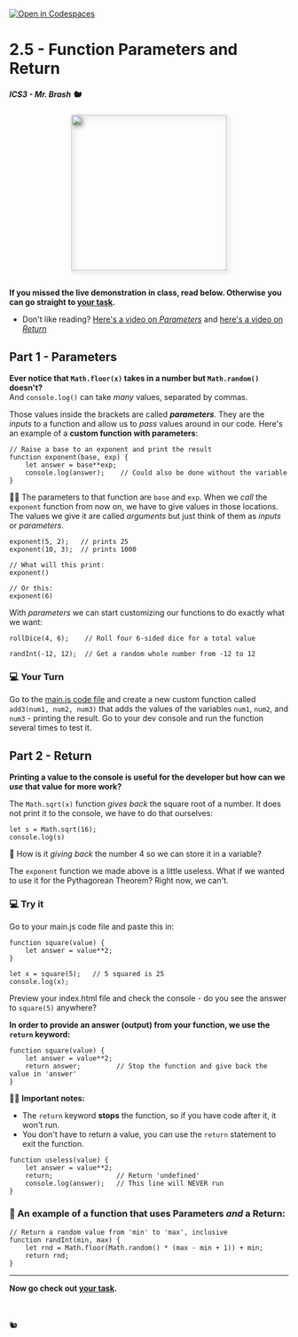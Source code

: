 [![Open in Codespaces](https://classroom.github.com/assets/launch-codespace-2972f46106e565e64193e422d61a12cf1da4916b45550586e14ef0a7c637dd04.svg)](https://classroom.github.com/open-in-codespaces?assignment_repo_id=16556176)
# 2.5 - Function Parameters and Return

##### ICS3 - Mr. Brash 🐿️

<img src="./images/params_and_return.png" width="280px"  style="display:block;margin:auto;filter:drop-shadow(3px 3px 4px grey)">  

<br>

**If you missed the live demonstration in class, read below. Otherwise you can go straight to [your task](./YOUR_TASK.md).**

- Don't like reading? [Here's a video on _Parameters_](https://youtu.be/hI-04Ot4vZY) and [here's a video on _Return_](https://youtu.be/qV4PHIp-PNs)


## Part 1 - Parameters

**Ever notice that `Math.floor(x)` takes in a number but `Math.random()` doesn't?**  
And `console.log()` can take _many_ values, separated by commas. 

Those values inside the brackets are called _**parameters**_. They are the _inputs_ to a function and allow us to _pass_ values around in our code. Here's an example of a **custom function with parameters**:
```JS
// Raise a base to an exponent and print the result
function exponent(base, exp) {
    let answer = base**exp;
    console.log(answer);    // Could also be done without the variable
}
```

☝🏻 The parameters to that function are `base` and `exp`. When we _call_ the `exponent` function from now on, we have to give values in those locations. The values we give it are called _arguments_ but just think of them as _inputs_ or _parameters_.
```JS
exponent(5, 2);   // prints 25
exponent(10, 3);  // prints 1000

// What will this print:
exponent()

// Or this:
exponent(6)
```

With _parameters_ we can start customizing our functions to do exactly what we want:
```JS
rollDice(4, 6);    // Roll four 6-sided dice for a total value

randInt(-12, 12);  // Get a random whole number from -12 to 12
```

### 💻 Your Turn

Go to the [main.js code file](./main.js) and create a new custom function called `add3(num1, num2, num3)` that adds the values of the variables `num1`, `num2`, and `num3` - printing the result. Go to your dev console and run the function several times to test it.

## Part 2 - Return

**Printing a value to the console is useful for the developer but how can we _use_ that value for more work?**

The `Math.sqrt(x)` function _gives back_ the square root of a number. It does not print it to the console, we have to do that ourselves:
```JS
let s = Math.sqrt(16);
console.log(s)
```

🤔 How is it _giving back_ the number 4 so we can store it in a variable?

The `exponent` function we made above is a little useless. What if we wanted to use it for the Pythagorean Theorem? Right now, we can't.

### 💻 Try it

Go to your main.js code file and paste this in:
```JS
function square(value) {
    let answer = value**2;
}

let x = square(5);   // 5 squared is 25
console.log(x);
```

Preview your index.html file and check the console - do you see the answer to `square(5)` anywhere?

**In order to provide an answer (output) from your function, we use the `return` keyword:**
```JS
function square(value) {
    let answer = value**2;
    return answer;         // Stop the function and give back the value in 'answer'
}
```

☝🏻 **Important notes:**
- The `return` keyword **stops** the function, so if you have code after it, it won't run. 
- You don't have to return a value, you can use the `return` statement to exit the function.

```JS
function useless(value) {
    let answer = value**2;
    return;                // Return 'undefined'
    console.log(answer);   // This line will NEVER run
}
```

### 📝 An example of a function that uses Parameters _and_ a Return:
```JS
// Return a random value from 'min' to 'max', inclusive
function randInt(min, max) {
    let rnd = Math.floor(Math.random() * (max - min + 1)) + min;
    return rnd;
}
```

---

**Now go check out [your task](./YOUR_TASK.md).**

<br>
<br>
🐿️
